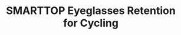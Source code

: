 ---
layout: community
category: community
title: "SMARTTOP Eyeglasses Retention for Cycling"
description: "These are the SMARTTOP Eyeglasses retention. You can buy them on Amazon for just under $6 for a pack of 12. They are soft rubber, and can be reused. I bought two packs a year ago thinking id be going through them, but I'm still just using a few from the first opened pack. As you can see in my picture, they simply slip onto your glasses, and sit behind your ear. "
isTopLevel: false
isSingleLevel: false
isArticle: false
datePublished: 2022-07-25 10:01:00 +0300
dateModified: 2022-07-25 10:01:00 +0300
published: false
---